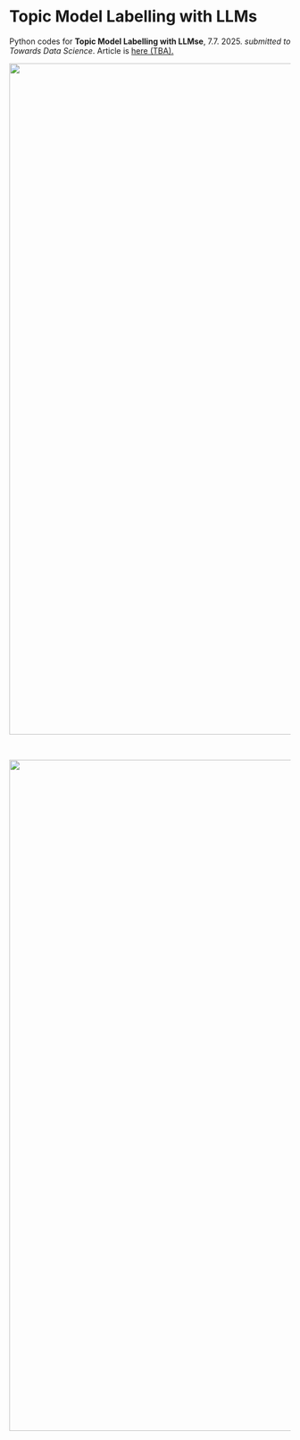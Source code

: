 # Topic Model Labelling with LLMs
Python codes for **Topic Model Labelling with LLMse**, 7.7. 2025. *submitted to Towards Data Science*. 
Article is [here (TBA).]()


<p float="left">

  <img src="pipeline illustration 2.png" width="1200" />
  </br>
</p>


</br>

<p float="left">

  <img src="Deployed fastopic.png" width="1200" />
  </br>
</p>
